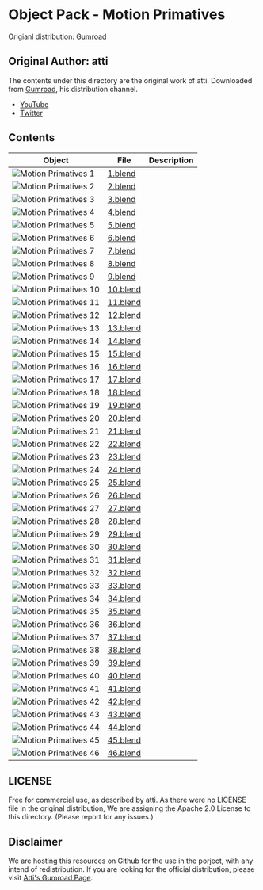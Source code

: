 # Object Pack - Motion Primatives

Origianl distribution: [Gumroad](https://attimp4.gumroad.com/l/MotionPrimatives)

## Original Author: atti

The contents under this directory are the original work of atti. Downloaded from [Gumroad](https://attimp4.gumroad.com/l/MotionPrimatives), his distribution channel.

- [YouTube](https://www.youtube.com/@attimp4)
- [Twitter](https://twitter.com/atti3D)

## Contents

| Object                                      | File                          | Description |
| ------------------------------------------- | ----------------------------- | ----------- |
| ![Motion Primatives 1](./catalogue/1.png)   | [1.blend](./blends/1.blend)   |             |
| ![Motion Primatives 2](./catalogue/2.png)   | [2.blend](./blends/2.blend)   |             |
| ![Motion Primatives 3](./catalogue/3.png)   | [3.blend](./blends/3.blend)   |             |
| ![Motion Primatives 4](./catalogue/4.png)   | [4.blend](./blends/4.blend)   |             |
| ![Motion Primatives 5](./catalogue/5.png)   | [5.blend](./blends/5.blend)   |             |
| ![Motion Primatives 6](./catalogue/6.png)   | [6.blend](./blends/6.blend)   |             |
| ![Motion Primatives 7](./catalogue/7.png)   | [7.blend](./blends/7.blend)   |             |
| ![Motion Primatives 8](./catalogue/8.png)   | [8.blend](./blends/8.blend)   |             |
| ![Motion Primatives 9](./catalogue/9.png)   | [9.blend](./blends/9.blend)   |             |
| ![Motion Primatives 10](./catalogue/10.png) | [10.blend](./blends/10.blend) |             |
| ![Motion Primatives 11](./catalogue/11.png) | [11.blend](./blends/11.blend) |             |
| ![Motion Primatives 12](./catalogue/12.png) | [12.blend](./blends/12.blend) |             |
| ![Motion Primatives 13](./catalogue/13.png) | [13.blend](./blends/13.blend) |             |
| ![Motion Primatives 14](./catalogue/14.png) | [14.blend](./blends/14.blend) |             |
| ![Motion Primatives 15](./catalogue/15.png) | [15.blend](./blends/15.blend) |             |
| ![Motion Primatives 16](./catalogue/16.png) | [16.blend](./blends/16.blend) |             |
| ![Motion Primatives 17](./catalogue/17.png) | [17.blend](./blends/17.blend) |             |
| ![Motion Primatives 18](./catalogue/18.png) | [18.blend](./blends/18.blend) |             |
| ![Motion Primatives 19](./catalogue/19.png) | [19.blend](./blends/19.blend) |             |
| ![Motion Primatives 20](./catalogue/20.png) | [20.blend](./blends/20.blend) |             |
| ![Motion Primatives 21](./catalogue/21.png) | [21.blend](./blends/21.blend) |             |
| ![Motion Primatives 22](./catalogue/22.png) | [22.blend](./blends/22.blend) |             |
| ![Motion Primatives 23](./catalogue/23.png) | [23.blend](./blends/23.blend) |             |
| ![Motion Primatives 24](./catalogue/24.png) | [24.blend](./blends/24.blend) |             |
| ![Motion Primatives 25](./catalogue/25.png) | [25.blend](./blends/25.blend) |             |
| ![Motion Primatives 26](./catalogue/26.png) | [26.blend](./blends/26.blend) |             |
| ![Motion Primatives 27](./catalogue/27.png) | [27.blend](./blends/27.blend) |             |
| ![Motion Primatives 28](./catalogue/28.png) | [28.blend](./blends/28.blend) |             |
| ![Motion Primatives 29](./catalogue/29.png) | [29.blend](./blends/29.blend) |             |
| ![Motion Primatives 30](./catalogue/30.png) | [30.blend](./blends/30.blend) |             |
| ![Motion Primatives 31](./catalogue/31.png) | [31.blend](./blends/31.blend) |             |
| ![Motion Primatives 32](./catalogue/32.png) | [32.blend](./blends/32.blend) |             |
| ![Motion Primatives 33](./catalogue/33.png) | [33.blend](./blends/33.blend) |             |
| ![Motion Primatives 34](./catalogue/34.png) | [34.blend](./blends/34.blend) |             |
| ![Motion Primatives 35](./catalogue/35.png) | [35.blend](./blends/35.blend) |             |
| ![Motion Primatives 36](./catalogue/36.png) | [36.blend](./blends/36.blend) |             |
| ![Motion Primatives 37](./catalogue/37.png) | [37.blend](./blends/37.blend) |             |
| ![Motion Primatives 38](./catalogue/38.png) | [38.blend](./blends/38.blend) |             |
| ![Motion Primatives 39](./catalogue/39.png) | [39.blend](./blends/39.blend) |             |
| ![Motion Primatives 40](./catalogue/40.png) | [40.blend](./blends/40.blend) |             |
| ![Motion Primatives 41](./catalogue/41.png) | [41.blend](./blends/41.blend) |             |
| ![Motion Primatives 42](./catalogue/42.png) | [42.blend](./blends/42.blend) |             |
| ![Motion Primatives 43](./catalogue/43.png) | [43.blend](./blends/43.blend) |             |
| ![Motion Primatives 44](./catalogue/44.png) | [44.blend](./blends/44.blend) |             |
| ![Motion Primatives 45](./catalogue/45.png) | [45.blend](./blends/45.blend) |             |
| ![Motion Primatives 46](./catalogue/46.png) | [46.blend](./blends/46.blend) |             |

## LICENSE

Free for commercial use, as described by atti.
As there were no LICENSE file in the original distribution, We are assigning the Apache 2.0 License to this directory. (Please report for any issues.)

## Disclaimer

We are hosting this resources on Github for the use in the porject, with any intend of redistribution.
If you are looking for the official distribution, please visit [Atti's Gumroad Page](https://attimp4.gumroad.com/l/MotionPrimatives).
